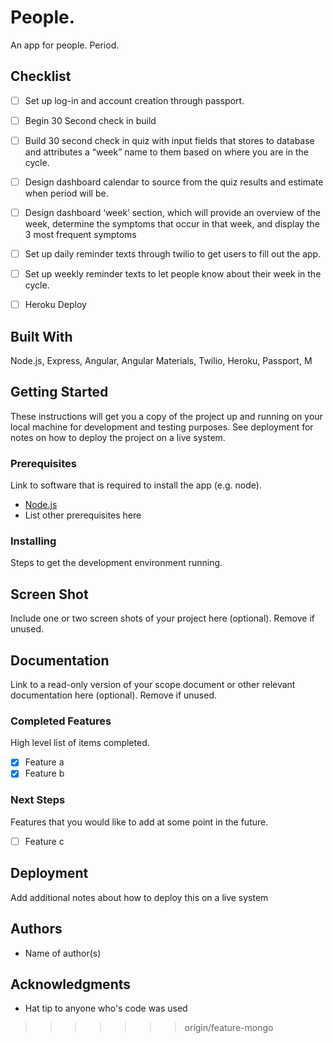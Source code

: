 # People.
An app for people. Period.

## Checklist

- [ ] Set up log-in and account creation through passport.

- [ ] Begin 30 Second check in build
- [ ] Build 30 second check in quiz with input fields that stores to database and attributes a “week” name to them based on where you are in the cycle.
- [ ] Design dashboard calendar to source from the quiz results and estimate when period will be.
- [ ] Design dashboard ‘week’ section, which will provide an overview of the week, determine the symptoms that occur in that week, and display the 3 most frequent symptoms
- [ ] Set up daily reminder texts through twilio to get users to fill out the app.
- [ ] Set up weekly reminder texts to let people know about their week in the cycle.
- [ ] Heroku Deploy


## Built With

Node.js, Express, Angular, Angular Materials, Twilio, Heroku, Passport, M
## Getting Started

These instructions will get you a copy of the project up and running on your local machine for development and testing purposes. See deployment for notes on how to deploy the project on a live system.

### Prerequisites

Link to software that is required to install the app (e.g. node).

- [Node.js](https://nodejs.org/en/)
- List other prerequisites here


### Installing

Steps to get the development environment running.

## Screen Shot

Include one or two screen shots of your project here (optional). Remove if unused.

## Documentation

Link to a read-only version of your scope document or other relevant documentation here (optional). Remove if unused.

### Completed Features

High level list of items completed.

- [x] Feature a
- [x] Feature b

### Next Steps

Features that you would like to add at some point in the future.

- [ ] Feature c

## Deployment

Add additional notes about how to deploy this on a live system

## Authors

* Name of author(s)


## Acknowledgments

* Hat tip to anyone who's code was used
>>>>>>> origin/feature-mongo
